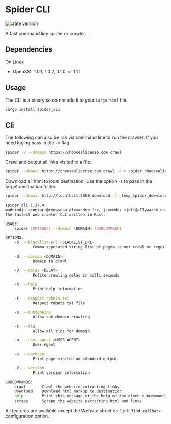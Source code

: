 # Spider CLI

![crate version](https://img.shields.io/crates/v/spider.svg)

A fast command line spider or crawler.

## Dependencies

On Linux

- OpenSSL 1.0.1, 1.0.2, 1.1.0, or 1.1.1

## Usage

The CLI is a binary so do not add it to your `Cargo.toml` file.

```sh
cargo install spider_cli
```

## Cli

The following can also be ran via command line to run the crawler.
If you need loging pass in the `-v` flag.

```sh
spider -v --domain https://choosealicense.com crawl
```

Crawl and output all links visited to a file.

```sh
spider --domain https://choosealicense.com crawl -o > spider_choosealicense.json
```

Download all html to local destination. Use the option `-t` to pass in the target destination folder.

```sh
spider --domain http://localhost:3000 download -t _temp_spider_downloads
```

```sh
spider_cli 1.37.4
madeindjs <contact@rousseau-alexandre.fr>, j-mendez <jeff@a11ywatch.com>
The fastest web crawler CLI written in Rust.

USAGE:
    spider [OPTIONS] --domain <DOMAIN> [SUBCOMMAND]

OPTIONS:
    -b, --blacklist-url <BLACKLIST_URL>
            Comma seperated string list of pages to not crawl or regex with feature enabled

    -d, --domain <DOMAIN>
            Domain to crawl

    -D, --delay <DELAY>
            Polite crawling delay in milli seconds

    -h, --help
            Print help information

    -r, --respect-robots-txt
            Respect robots.txt file

    -s, --subdomains
            Allow sub-domain crawling

    -t, --tld
            Allow all tlds for domain

    -u, --user-agent <USER_AGENT>
            User-Agent

    -v, --verbose
            Print page visited on standard output

    -V, --version
            Print version information

SUBCOMMANDS:
    crawl       Crawl the website extracting links
    download    Download html markup to destination
    help        Print this message or the help of the given subcommand(s)
    scrape      Scrape the website extracting html and links
```

All features are available except the Website struct `on_link_find_callback` configuration option.

